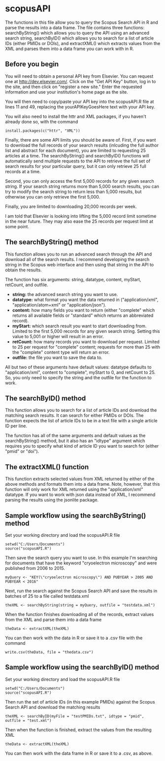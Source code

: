# scopusAPI

The functions in this file allow you to query the Scopus Search API in R and parse the results into a data frame. The file contains three functions: searchByString() which allows you to query the API using an advanced search string, searchByID() which allows you to search for a list of article IDs (either PMIDs or DOIs), and extractXML() which extracts values from the XML and parses them into a data frame you can work with in R.

## Before you begin

You will need to obtain a personal API key from Elsevier. You can request one at http://dev.elsevier.com/. Click on the "Get API Key" button, log in to the site, and then click on "register a new site." Enter the requested information and use your institution's home page as the site. 

You will then need to copy/paste your API key into the scopusAPI.R file at lines 11 and 49, replacing the yourAPIKeyGoesHere text with your API key.

You will also need to install the httr and XML packages, if you haven't already done so, with the command

    install.packages(c("httr", "XML"))

Finally, there are some API limits you should be aware of. First, if you want to download the full records of your search results (inlcuding the full author list and abstract for each document), you are limited to requesting 25 articles at a time. The searchByString() and searchByID() functions will automatically send multiple requests to the API to retrieve the full set of search results for your particular query, but it can only retrieve 25 full records at a time. 

Second, you can only access the first 5,000 records for any given search string. If your search string returns more than 5,000 search results, you can try to modify the search string to return less than 5,000 results, but otherwise you can only retrieve the first 5,000. 

Finally, you are limited to downloading 20,000 records per week. 

I am told that Elsevier is looking into lifting the 5,000 record limit sometime in the near future. They may also ease the 25 records per request limit at some point. 

## The searchByString() method

This function allows you to run an advanced search through the API and download all of the search results. I recommend developing the search string in the Scopus web interface and then using that string in the API to obtain the results. 

The function has six arguments: string, datatype, content, myStart, retCount, and outfile. 
* **string:** the advanced search string you want to use.
* **datatype:** what format you want the data returned in ("application/xml", "application/atom+xml" or "application/json").
* **content:** how many fields you want to return (either "complete" which returns all available fields or "standard" which returns an abbreviated record).
* **myStart:** which search result you want to start downloading from. Limited to the first 5,000 records for any given search string. Setting this value to 5,001 or higher will result in an error.
* **retCount:** how many records you want to download per request. Limited to 25 per request for "complete" content; requests for more than 25 with the "complete" content type will return an error.
* **outfile:** the file you want to save the data to.

All but two of these arguments have default values: datatype defaults to "application/xml", content to "complete", myStart to 0, and retCount to 25. So, you only need to specify the string and the outfile for the function to work. 

## The searchByID() method

This function allows you to search for a list of article IDs and download the matching search results. It can search for either PMIDs or DOIs. The function expects the list of article IDs to be in a text file with a single article ID per line.

The function has all of the same arguments and default values as the searchByString() method, but it also has an "idtype" argument which requires you to specify what kind of article ID you want to search for (either "pmid" or "doi"). 

## The extractXML() function

This function extracts selected values from XML returned by either of the above methods and formats them into a data frame. Note, however, that this function will only work for XML returned using the "application/xml" datatype. If you want to work with json data instead of XML, I recommend parsing the results using the jsonlite package. 

## Sample workflow using the searchByString() method

Set your working directory and load the scopusAPI.R file

    setwd("C:/Users/Documents")
    source("scopusAPI.R")

Then save the search query you want to use. In this example I'm searching for documents that have the keyword "cryoelectron microscopy" and were published from 2006 to 2015.

    myQuery <- "KEY(\"cryoelectron microscopy\") AND PUBYEAR > 2005 AND PUBYEAR < 2016"

Next, run the search against the Scopus Search API and save the results in batches of 25 to a file called testdata.xml

    theXML <- searchByString(string = myQuery, outfile = "testdata.xml")
    
When the function finishes downloading all of the records, extract values from the XML and parse them into a data frame

    theData <- extractXML(theXML)

You can then work with the data in R or save it to a .csv file with the command

    write.csv(theData, file = "thedata.csv")

## Sample workflow using the searchByID() method

Set your working directory and load the scopusAPI.R file

    setwd("C:/Users/Documents")
    source("scopusAPI.R")

Then run the set of article IDs (in this example PMIDs) against the Scopus Search API and download the matching results 

    theXML <- searchByID(myFile = "testPMIDs.txt", idtype = "pmid", outfile = "test.xml")

Then when the function is finished, extract the values from the resulting XML

    theData <- extractXML(theXML)

You can then work with the data frame in R or save it to a .csv, as above.
